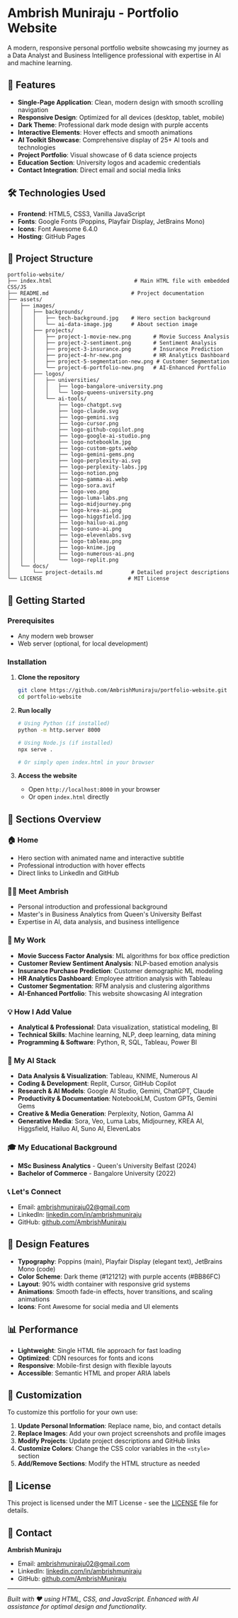 # Ambrish Muniraju - Portfolio Website

A modern, responsive personal portfolio website showcasing my journey as a Data Analyst and Business Intelligence professional with expertise in AI and machine learning.

## 🌟 Features

- **Single-Page Application**: Clean, modern design with smooth scrolling navigation
- **Responsive Design**: Optimized for all devices (desktop, tablet, mobile)
- **Dark Theme**: Professional dark mode design with purple accents
- **Interactive Elements**: Hover effects and smooth animations
- **AI Toolkit Showcase**: Comprehensive display of 25+ AI tools and technologies
- **Project Portfolio**: Visual showcase of 6 data science projects
- **Education Section**: University logos and academic credentials
- **Contact Integration**: Direct email and social media links

## 🛠️ Technologies Used

- **Frontend**: HTML5, CSS3, Vanilla JavaScript
- **Fonts**: Google Fonts (Poppins, Playfair Display, JetBrains Mono)
- **Icons**: Font Awesome 6.4.0
- **Hosting**: GitHub Pages

## 📂 Project Structure

```
portfolio-website/
├── index.html                          # Main HTML file with embedded CSS/JS
├── README.md                          # Project documentation
├── assets/
│   ├── images/
│   │   ├── backgrounds/
│   │   │   ├── tech-background.jpg    # Hero section background
│   │   │   └── ai-data-image.jpg      # About section image
│   │   ├── projects/
│   │   │   ├── project-1-movie-new.png       # Movie Success Analysis
│   │   │   ├── project-2-sentiment.png       # Sentiment Analysis
│   │   │   ├── project-3-insurance.png       # Insurance Prediction
│   │   │   ├── project-4-hr-new.png          # HR Analytics Dashboard
│   │   │   ├── project-5-segmentation-new.png # Customer Segmentation
│   │   │   └── project-6-portfolio-new.png   # AI-Enhanced Portfolio
│   │   ├── logos/
│   │   │   ├── universities/
│   │   │   │   ├── logo-bangalore-university.png
│   │   │   │   └── logo-queens-university.png
│   │   │   └── ai-tools/
│   │   │       ├── logo-chatgpt.svg
│   │   │       ├── logo-claude.svg
│   │   │       ├── logo-gemini.svg
│   │   │       ├── logo-cursor.png
│   │   │       ├── logo-github-copilot.png
│   │   │       ├── logo-google-ai-studio.png
│   │   │       ├── logo-notebooklm.jpg
│   │   │       ├── logo-custom-gpts.webp
│   │   │       ├── logo-gemini-gems.png
│   │   │       ├── logo-perplexity-ai.svg
│   │   │       ├── logo-perplexity-labs.jpg
│   │   │       ├── logo-notion.png
│   │   │       ├── logo-gamma-ai.webp
│   │   │       ├── logo-sora.avif
│   │   │       ├── logo-veo.png
│   │   │       ├── logo-luma-labs.png
│   │   │       ├── logo-midjourney.png
│   │   │       ├── logo-krea-ai.png
│   │   │       ├── logo-higgsfield.jpg
│   │   │       ├── logo-hailuo-ai.png
│   │   │       ├── logo-suno-ai.png
│   │   │       ├── logo-elevenlabs.svg
│   │   │       ├── logo-tableau.png
│   │   │       ├── logo-knime.jpg
│   │   │       ├── logo-numerous-ai.png
│   │   │       └── logo-replit.png
│   └── docs/
│       └── project-details.md         # Detailed project descriptions
└── LICENSE                           # MIT License
```

## 🚀 Getting Started

### Prerequisites
- Any modern web browser
- Web server (optional, for local development)

### Installation

1. **Clone the repository**
   ```bash
   git clone https://github.com/AmbrishMuniraju/portfolio-website.git
   cd portfolio-website
   ```

2. **Run locally**
   ```bash
   # Using Python (if installed)
   python -m http.server 8000
   
   # Using Node.js (if installed)
   npx serve .
   
   # Or simply open index.html in your browser
   ```

3. **Access the website**
   - Open `http://localhost:8000` in your browser
   - Or open `index.html` directly

## 📱 Sections Overview

### 🏠 Home
- Hero section with animated name and interactive subtitle
- Professional introduction with hover effects
- Direct links to LinkedIn and GitHub

### 👨‍💼 Meet Ambrish
- Personal introduction and professional background
- Master's in Business Analytics from Queen's University Belfast
- Expertise in AI, data analysis, and business intelligence

### 💼 My Work
- **Movie Success Factor Analysis**: ML algorithms for box office prediction
- **Customer Review Sentiment Analysis**: NLP-based emotion analysis
- **Insurance Purchase Prediction**: Customer demographic ML modeling
- **HR Analytics Dashboard**: Employee attrition analysis with Tableau
- **Customer Segmentation**: RFM analysis and clustering algorithms
- **AI-Enhanced Portfolio**: This website showcasing AI integration

### 💡 How I Add Value
- **Analytical & Professional**: Data visualization, statistical modeling, BI
- **Technical Skills**: Machine learning, NLP, deep learning, data mining
- **Programming & Software**: Python, R, SQL, Tableau, Power BI

### 🤖 My AI Stack
- **Data Analysis & Visualization**: Tableau, KNIME, Numerous AI
- **Coding & Development**: Replit, Cursor, GitHub Copilot
- **Research & AI Models**: Google AI Studio, Gemini, ChatGPT, Claude
- **Productivity & Documentation**: NotebookLM, Custom GPTs, Gemini Gems
- **Creative & Media Generation**: Perplexity, Notion, Gamma AI
- **Generative Media**: Sora, Veo, Luma Labs, Midjourney, KREA AI, Higgsfield, Hailuo AI, Suno AI, ElevenLabs

### 🎓 My Educational Background
- **MSc Business Analytics** - Queen's University Belfast (2024)
- **Bachelor of Commerce** - Bangalore University (2022)

### 📞 Let's Connect
- Email: ambrishmuniraju02@gmail.com
- LinkedIn: [linkedin.com/in/ambrishmuniraju](https://www.linkedin.com/in/ambrishmuniraju/)
- GitHub: [github.com/AmbrishMuniraju](https://github.com/AmbrishMuniraju)

## 🎨 Design Features

- **Typography**: Poppins (main), Playfair Display (elegant text), JetBrains Mono (code)
- **Color Scheme**: Dark theme (#121212) with purple accents (#BB86FC)
- **Layout**: 90% width container with responsive grid systems
- **Animations**: Smooth fade-in effects, hover transitions, and scaling animations
- **Icons**: Font Awesome for social media and UI elements

## 📊 Performance

- **Lightweight**: Single HTML file approach for fast loading
- **Optimized**: CDN resources for fonts and icons
- **Responsive**: Mobile-first design with flexible layouts
- **Accessible**: Semantic HTML and proper ARIA labels

## 🔧 Customization

To customize this portfolio for your own use:

1. **Update Personal Information**: Replace name, bio, and contact details
2. **Replace Images**: Add your own project screenshots and profile images
3. **Modify Projects**: Update project descriptions and GitHub links
4. **Customize Colors**: Change the CSS color variables in the `<style>` section
5. **Add/Remove Sections**: Modify the HTML structure as needed

## 📝 License

This project is licensed under the MIT License - see the [LICENSE](LICENSE) file for details.

## 📧 Contact

**Ambrish Muniraju**
- Email: ambrishmuniraju02@gmail.com
- LinkedIn: [linkedin.com/in/ambrishmuniraju](https://www.linkedin.com/in/ambrishmuniraju/)
- GitHub: [github.com/AmbrishMuniraju](https://github.com/AmbrishMuniraju)

---

*Built with ❤️ using HTML, CSS, and JavaScript. Enhanced with AI assistance for optimal design and functionality.*
